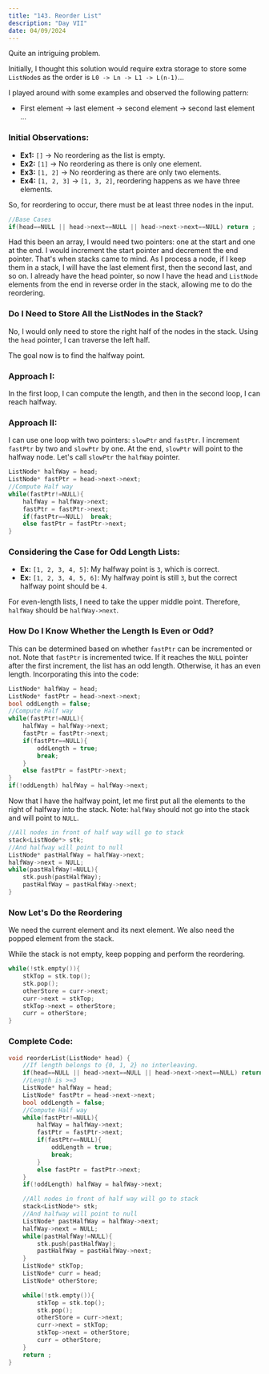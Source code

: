 ```yaml
---
title: "143. Reorder List"
description: "Day VII"
date: 04/09/2024
---
```


Quite an intriguing problem.

Initially, I thought this solution would require extra storage to store some `ListNode`s as the order is `L0 -> Ln -> L1 -> L(n-1)`...

I played around with some examples and observed the following pattern:
- First element -> last element -> second element -> second last element ...

### Initial Observations:
- **Ex1:** `[]` -> No reordering as the list is empty.
- **Ex2:** `[1]` -> No reordering as there is only one element.
- **Ex3:** `[1, 2]` -> No reordering as there are only two elements.
- **Ex4:** `[1, 2, 3]` -> `[1, 3, 2]`, reordering happens as we have three elements.

So, for reordering to occur, there must be at least three nodes in the input.

```cpp
//Base Cases
if(head==NULL || head->next==NULL || head->next->next==NULL) return ;
```

Had this been an array, I would need two pointers: one at the start and one at the end. I would increment the start pointer and decrement the end pointer. That's when stacks came to mind. As I process a node, if I keep them in a stack, I will have the last element first, then the second last, and so on. I already have the head pointer, so now I have the head and `ListNode` elements from the end in reverse order in the stack, allowing me to do the reordering.

### Do I Need to Store All the ListNodes in the Stack?
No, I would only need to store the right half of the nodes in the stack. Using the `head` pointer, I can traverse the left half.

The goal now is to find the halfway point.

### Approach I:
In the first loop, I can compute the length, and then in the second loop, I can reach halfway.

### Approach II:
I can use one loop with two pointers: `slowPtr` and `fastPtr`. I increment `fastPtr` by two and `slowPtr` by one. At the end, `slowPtr` will point to the halfway node. Let's call `slowPtr` the `halfWay` pointer.


```cpp
ListNode* halfWay = head;
ListNode* fastPtr = head->next->next;
//Compute Half way
while(fastPtr!=NULL){
    halfWay = halfWay->next;
    fastPtr = fastPtr->next;
    if(fastPtr==NULL)  break;
    else fastPtr = fastPtr->next;
}
```

### Considering the Case for Odd Length Lists:
- **Ex:** `[1, 2, 3, 4, 5]`: My halfway point is `3`, which is correct.
- **Ex:** `[1, 2, 3, 4, 5, 6]`: My halfway point is still `3`, but the correct halfway point should be `4`.

For even-length lists, I need to take the upper middle point. Therefore, `halfWay` should be `halfWay->next`.

### How Do I Know Whether the Length Is Even or Odd?
This can be determined based on whether `fastPtr` can be incremented or not. Note that `fastPtr` is incremented twice. If it reaches the `NULL` pointer after the first increment, the list has an odd length. Otherwise, it has an even length. Incorporating this into the code:

```cpp
ListNode* halfWay = head;
ListNode* fastPtr = head->next->next;
bool oddLength = false;
//Compute Half way
while(fastPtr!=NULL){
    halfWay = halfWay->next;
    fastPtr = fastPtr->next;
    if(fastPtr==NULL){
        oddLength = true;
        break;
    }
    else fastPtr = fastPtr->next;
}
if(!oddLength) halfWay = halfWay->next;
```

Now that I have the halfway point, let me first put all the elements to the right of halfway into the stack.
Note: `halfWay` should not go into the stack and will point to `NULL`.

```cpp
//All nodes in front of half way will go to stack
stack<ListNode*> stk;
//And halfway will point to null
ListNode* pastHalfWay = halfWay->next;
halfWay->next = NULL;
while(pastHalfWay!=NULL){
    stk.push(pastHalfWay);
    pastHalfWay = pastHalfWay->next;
}
```

### Now Let's Do the Reordering
We need the current element and its next element. We also need the popped element from the stack.

While the stack is not empty, keep popping and perform the reordering.

```cpp
while(!stk.empty()){
    stkTop = stk.top();
    stk.pop();
    otherStore = curr->next;
    curr->next = stkTop;
    stkTop->next = otherStore;
    curr = otherStore;
}
```

### Complete Code:

```cpp
void reorderList(ListNode* head) {
    //If length belongs to {0, 1, 2} no interleaving.
    if(head==NULL || head->next==NULL || head->next->next==NULL) return ;
    //Length is >=3
    ListNode* halfWay = head;
    ListNode* fastPtr = head->next->next;
    bool oddLength = false;
    //Compute Half way
    while(fastPtr!=NULL){
        halfWay = halfWay->next;
        fastPtr = fastPtr->next;
        if(fastPtr==NULL){
            oddLength = true;
            break;
        }
        else fastPtr = fastPtr->next;
    }
    if(!oddLength) halfWay = halfWay->next;

    //All nodes in front of half way will go to stack
    stack<ListNode*> stk;
    //And halfway will point to null
    ListNode* pastHalfWay = halfWay->next;
    halfWay->next = NULL;
    while(pastHalfWay!=NULL){
        stk.push(pastHalfWay);
        pastHalfWay = pastHalfWay->next;
    }
    ListNode* stkTop;
    ListNode* curr = head;
    ListNode* otherStore;

    while(!stk.empty()){
        stkTop = stk.top();
        stk.pop();
        otherStore = curr->next;
        curr->next = stkTop;
        stkTop->next = otherStore;
        curr = otherStore;
    }
    return ;
}
```